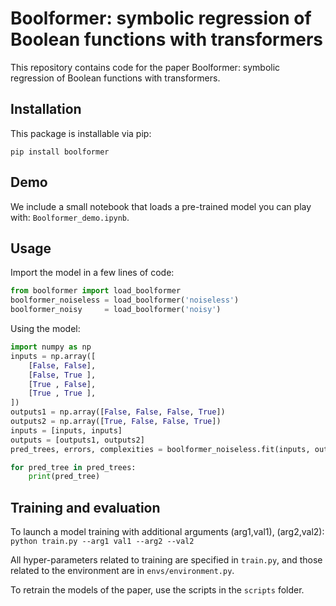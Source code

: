 # Boolformer: symbolic regression of Boolean functions with transformers

This repository contains code for the paper Boolformer: symbolic regression of Boolean functions with transformers.

## Installation
This package is installable via pip:

```pip install boolformer```

## Demo 

We include a small notebook that loads a pre-trained model you can play with: `Boolformer_demo.ipynb`.

## Usage

Import the model in a few lines of code:
```python 
from boolformer import load_boolformer
boolformer_noiseless = load_boolformer('noiseless')
boolformer_noisy     = load_boolformer('noisy')
```

Using the model:
```python
import numpy as np
inputs = np.array([  
    [False, False],
    [False, True ],
    [True , False],
    [True , True ],
])
outputs1 = np.array([False, False, False, True])
outputs2 = np.array([True, False, False, True])
inputs = [inputs, inputs]
outputs = [outputs1, outputs2]
pred_trees, errors, complexities = boolformer_noiseless.fit(inputs, outputs, verbose=False, beam_size=10, beam_type="search")

for pred_tree in pred_trees:
    print(pred_tree)
```


## Training and evaluation

To launch a model training with additional arguments (arg1,val1), (arg2,val2):
```python train.py --arg1 val1 --arg2 --val2```

All hyper-parameters related to training are specified in ```train.py```, and those related to the environment are in ```envs/environment.py```.

To retrain the models of the paper, use the scripts in the ```scripts``` folder.

